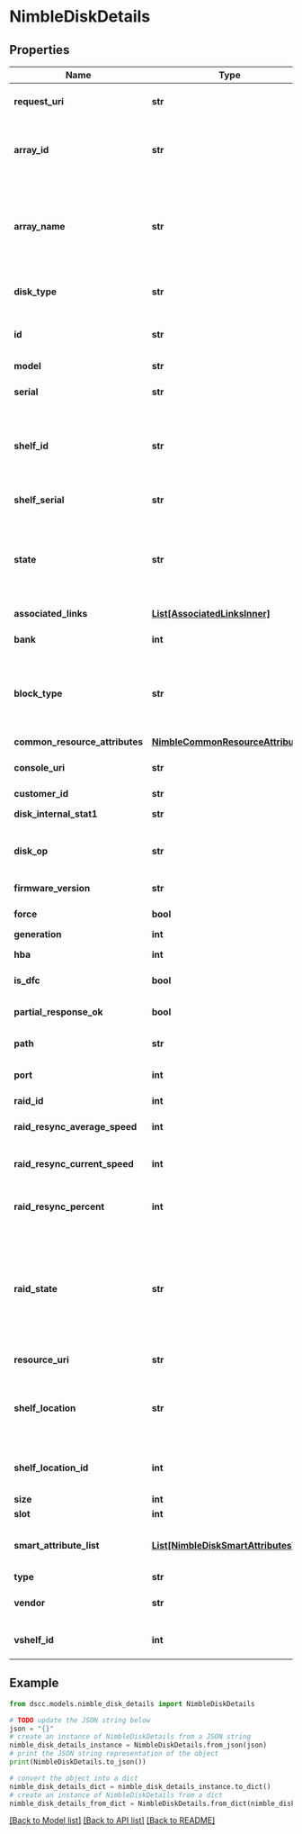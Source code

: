 # NimbleDiskDetails


## Properties

Name | Type | Description | Notes
------------ | ------------- | ------------- | -------------
**request_uri** | **str** | requestUri for detailed disk object | [optional] 
**array_id** | **str** | ID of array the disk belongs to. A 42 digit hexadecimal number. | [optional] 
**array_name** | **str** | Name of array the disk belongs to. String of up to 64 alphanumeric characters, - and . and : are allowed after first character. | [optional] 
**disk_type** | **str** | Type of disk. Possible values: &#39;hdd&#39;, &#39;ssd&#39;. | [optional] 
**id** | **str** | Identifier of disk. A 42 digit hexadecimal number. | [optional] 
**model** | **str** | Disk model name. | [optional] 
**serial** | **str** | Disk serial number(N/A if empty). | [optional] 
**shelf_id** | **str** | Identifies the physical shelf the disk belongs to. A 42 digit hexadecimal number. | [optional] 
**shelf_serial** | **str** | Serial number of the shelf the disk is attached to. | [optional] 
**state** | **str** | Disk hardware state. Disk state. Possible values: &#39;valid&#39;, &#39;in use&#39;, &#39;failed&#39;, absent&#39;, &#39;removed&#39;, &#39;void&#39;, &#39;t_fail&#39;, &#39;foreign&#39;. | [optional] 
**associated_links** | [**List[AssociatedLinksInner]**](AssociatedLinksInner.md) | Associated Links Details | [optional] 
**bank** | **int** | Disk bank number. | [optional] 
**block_type** | **str** | Native block type of the disk. Possible values: &#39;block_512e&#39;, &#39;block_4Kn&#39;, &#39;block_none&#39;, &#39;block_512n&#39;. | [optional] 
**common_resource_attributes** | [**NimbleCommonResourceAttributes**](NimbleCommonResourceAttributes.md) |  | [optional] 
**console_uri** | **str** | consoleUri for detailed storage object | [optional] 
**customer_id** | **str** | customerId | [optional] 
**disk_internal_stat1** | **str** | Internal disk statistic 1. | [optional] 
**disk_op** | **str** | The intended operation to be performed on the specified disk. | [optional] 
**firmware_version** | **str** | Firmware version on the disk. | [optional] 
**force** | **bool** | Forcibly add a disk. | [optional] 
**generation** | **int** | generation | [optional] 
**hba** | **int** | HBA ID the disk is connected to. | [optional] 
**is_dfc** | **bool** | Is disk part of dual flash carrier. | [optional] 
**partial_response_ok** | **bool** | Whether response is partial or not. | [optional] 
**path** | **str** | Disk SCSI device path. | [optional] 
**port** | **int** | HBA port number the disk is connected to. | [optional] 
**raid_id** | **int** | Raid ID. | [optional] 
**raid_resync_average_speed** | **int** | Average RAID rebuild speed (bytes/sec). | [optional] 
**raid_resync_current_speed** | **int** | Current RAID rebuild speed (bytes/sec). | [optional] 
**raid_resync_percent** | **int** | Percentage RAID rebuild completed on this disk. | [optional] 
**raid_state** | **str** | RAID status for the disk (N/A, okay, resynchronizing, spare, faulty). Disk RAID state. Possible values: &#39;N/A&#39;, &#39;okay&#39;, &#39;resynchronizing&#39;, &#39;spare&#39;, &#39;faulty&#39;. | [optional] 
**resource_uri** | **str** | Link to the object URI | [optional] 
**shelf_location** | **str** | Identifies the controller, port, and chain position of the shelf the disk belongs to. | [optional] 
**shelf_location_id** | **int** | Identifies the position shelf the disk belongs to, as coded integer. | [optional] 
**size** | **int** | Disk size in bytes. | [optional] 
**slot** | **int** | Disk slot number. | [optional] 
**smart_attribute_list** | [**List[NimbleDiskSmartAttributes]**](NimbleDiskSmartAttributes.md) | S.M.A.R.T. attributes for the disk. List of Smart attributes. | [optional] 
**type** | **str** | type | [optional] 
**vendor** | **str** | Vendor name of the disk manufacturer. | [optional] 
**vshelf_id** | **int** | Identifies the local shelf id the disk belongs to. | [optional] 

## Example

```python
from dscc.models.nimble_disk_details import NimbleDiskDetails

# TODO update the JSON string below
json = "{}"
# create an instance of NimbleDiskDetails from a JSON string
nimble_disk_details_instance = NimbleDiskDetails.from_json(json)
# print the JSON string representation of the object
print(NimbleDiskDetails.to_json())

# convert the object into a dict
nimble_disk_details_dict = nimble_disk_details_instance.to_dict()
# create an instance of NimbleDiskDetails from a dict
nimble_disk_details_from_dict = NimbleDiskDetails.from_dict(nimble_disk_details_dict)
```
[[Back to Model list]](../README.md#documentation-for-models) [[Back to API list]](../README.md#documentation-for-api-endpoints) [[Back to README]](../README.md)



